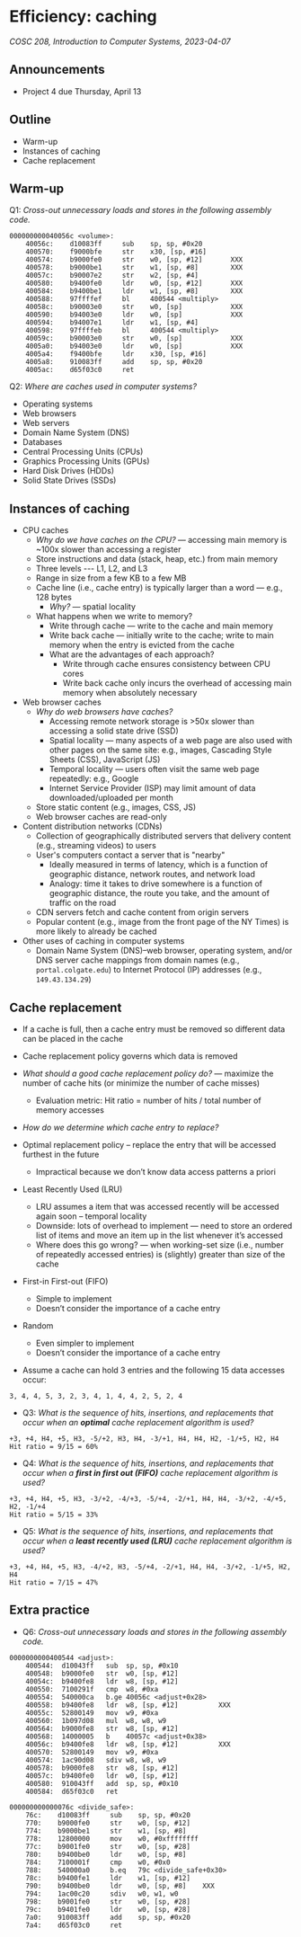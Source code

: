 # Efficiency: caching
_COSC 208, Introduction to Computer Systems, 2023-04-07_

## Announcements
* Project 4 due Thursday, April 13

## Outline
* Warm-up
* Instances of caching
* Cache replacement

## Warm-up

Q1: _Cross-out unnecessary loads and stores in the following assembly code._

```
000000000040056c <volume>:                             
    40056c:    d10083ff     sub    sp, sp, #0x20       
    400570:    f9000bfe     str    x30, [sp, #16]      
    400574:    b9000fe0     str    w0, [sp, #12]       XXX
    400578:    b9000be1     str    w1, [sp, #8]        XXX
    40057c:    b90007e2     str    w2, [sp, #4]        
    400580:    b9400fe0     ldr    w0, [sp, #12]       XXX
    400584:    b9400be1     ldr    w1, [sp, #8]        XXX
    400588:    97ffffef     bl     400544 <multiply>   
    40058c:    b90003e0     str    w0, [sp]            XXX
    400590:    b94003e0     ldr    w0, [sp]            XXX
    400594:    b94007e1     ldr    w1, [sp, #4]        
    400598:    97ffffeb     bl     400544 <multiply>    
    40059c:    b90003e0     str    w0, [sp]            XXX
    4005a0:    b94003e0     ldr    w0, [sp]            XXX
    4005a4:    f9400bfe     ldr    x30, [sp, #16]      
    4005a8:    910083ff     add    sp, sp, #0x20       
    4005ac:    d65f03c0     ret                        
```

Q2: _Where are caches used in computer systems?_

* Operating systems
* Web browsers
* Web servers
* Domain Name System (DNS)
* Databases
* Central Processing Units (CPUs)
* Graphics Processing Units (GPUs)
* Hard Disk Drives (HDDs)
* Solid State Drives (SSDs)

## Instances of caching

* CPU caches
    * _Why do we have caches on the CPU?_ — accessing main memory is ~100x slower than accessing a register
    * Store instructions and data (stack, heap, etc.) from main memory
    * Three levels --- L1, L2, and L3
    * Range in size from a few KB to a few MB
    * Cache line (i.e., cache entry) is typically larger than a word — e.g., 128 bytes
        * _Why?_ — spatial locality
    * What happens when we write to memory?
        * Write through cache — write to the cache and main memory
        * Write back cache — initially write to the cache; write to main memory when the entry is evicted from the cache
        * What are the advantages of each approach?
            * Write through cache ensures consistency between CPU cores
            * Write back cache only incurs the overhead of accessing main memory when absolutely necessary
* Web browser caches
    * _Why do web browsers have caches?_
        * Accessing remote network storage is >50x slower than accessing a solid state drive (SSD)
        * Spatial locality — many aspects of a web page are also used with other pages on the same site: e.g., images, Cascading Style Sheets (CSS), JavaScript (JS)
        * Temporal locality — users often visit the same web page repeatedly: e.g., Google
        * Internet Service Provider (ISP) may limit amount of data downloaded/uploaded per month
    * Store static content (e.g., images, CSS, JS)
    * Web browser caches are read-only
* Content distribution networks (CDNs)
    * Collection of geographically distributed servers that delivery content (e.g., streaming videos) to users
    * User's computers contact a server that is "nearby"
        * Ideally measured in terms of latency, which is a function of geographic distance, network routes, and network load
        * Analogy: time it takes to drive somewhere is a function of geographic distance, the route you take, and the amount of traffic on the road
    * CDN servers fetch and cache content from origin servers
    * Popular content (e.g., image from the front page of the NY Times) is more likely to already be cached
* Other uses of caching in computer systems
    * Domain Name System (DNS)–web browser, operating system, and/or DNS server cache mappings from domain names (e.g., `portal.colgate.edu`) to Internet Protocol (IP) addresses (e.g., `149.43.134.29`)

## Cache replacement

* If a cache is full, then a cache entry must be removed so different data can be placed in the cache
* Cache replacement policy governs which data is removed
* _What should a good cache replacement policy do?_ — maximize the number of cache hits (or minimize the number of cache misses)
    * Evaluation metric: Hit ratio = number of hits / total number of memory accesses
* _How do we determine which cache entry to replace?_
* Optimal replacement policy – replace the entry that will be accessed furthest in the future
    * Impractical because we don’t know data access patterns a priori
* Least Recently Used (LRU)
    * LRU assumes a item that was accessed recently will be accessed again soon – temporal locality
    * Downside: lots of overhead to implement — need to store an ordered list of items and move an item up in the list whenever it’s accessed
    * Where does this go wrong? — when working-set size (i.e., number of repeatedly accessed entries) is (slightly) greater than size of the cache
* First-in First-out (FIFO)
    * Simple to implement
    * Doesn’t consider the importance of a cache entry
* Random
    * Even simpler to implement
    * Doesn’t consider the importance of a cache entry

* Assume a cache can hold 3 entries and the following 15 data accesses occur: 
```
3, 4, 4, 5, 3, 2, 3, 4, 1, 4, 4, 2, 5, 2, 4
```
* Q3: _What is the sequence of hits, insertions, and replacements that occur when an **optimal** cache replacement algorithm is used?_

```
+3, +4, H4, +5, H3, -5/+2, H3, H4, -3/+1, H4, H4, H2, -1/+5, H2, H4
Hit ratio = 9/15 = 60%
```

* Q4: _What is the sequence of hits, insertions, and replacements that occur when a **first in first out (FIFO)** cache replacement algorithm is used?_

```
+3, +4, H4, +5, H3, -3/+2, -4/+3, -5/+4, -2/+1, H4, H4, -3/+2, -4/+5, H2, -1/+4
Hit ratio = 5/15 = 33%
```

* Q5: _What is the sequence of hits, insertions, and replacements that occur when a **least recently used (LRU)** cache replacement algorithm is used?_

```
+3, +4, H4, +5, H3, -4/+2, H3, -5/+4, -2/+1, H4, H4, -3/+2, -1/+5, H2, H4
Hit ratio = 7/15 = 47%
```

## Extra practice

* Q6: _Cross-out unnecessary loads and stores in the following assembly code._

```
0000000000400544 <adjust>:                          
    400544:  d10043ff   sub  sp, sp, #0x10          
    400548:  b9000fe0   str  w0, [sp, #12]          
    40054c:  b9400fe8   ldr  w8, [sp, #12]          
    400550:  7100291f   cmp  w8, #0xa               
    400554:  540000ca   b.ge 40056c <adjust+0x28>   
    400558:  b9400fe8   ldr  w8, [sp, #12]          XXX
    40055c:  52800149   mov  w9, #0xa               
    400560:  1b097d08   mul  w8, w8, w9             
    400564:  b9000fe8   str  w8, [sp, #12]          
    400568:  14000005   b    40057c <adjust+0x38>   
    40056c:  b9400fe8   ldr  w8, [sp, #12]          XXX
    400570:  52800149   mov  w9, #0xa               
    400574:  1ac90d08   sdiv w8, w8, w9             
    400578:  b9000fe8   str  w8, [sp, #12]          
    40057c:  b9400fe0   ldr  w0, [sp, #12]          
    400580:  910043ff   add  sp, sp, #0x10          
    400584:  d65f03c0   ret                         
```

```
000000000000076c <divide_safe>:
    76c:    d10083ff     sub    sp, sp, #0x20
    770:    b9000fe0     str    w0, [sp, #12]
    774:    b9000be1     str    w1, [sp, #8]
    778:    12800000     mov    w0, #0xffffffff
    77c:    b9001fe0     str    w0, [sp, #28]
    780:    b9400be0     ldr    w0, [sp, #8]
    784:    7100001f     cmp    w0, #0x0
    788:    540000a0     b.eq   79c <divide_safe+0x30>
    78c:    b9400fe1     ldr    w1, [sp, #12]
    790:    b9400be0     ldr    w0, [sp, #8]    XXX
    794:    1ac00c20     sdiv   w0, w1, w0
    798:    b9001fe0     str    w0, [sp, #28]
    79c:    b9401fe0     ldr    w0, [sp, #28]
    7a0:    910083ff     add    sp, sp, #0x20
    7a4:    d65f03c0     ret
```

